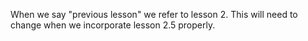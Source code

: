 When we say "previous lesson" we refer to lesson 2.  This will need to change
when we incorporate lesson 2.5 properly.
